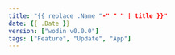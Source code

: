 ```yaml
---
title: "{{ replace .Name "-" " " | title }}"
date: {{ .Date }}
version: ["wodin v0.0.0"]
tags: ["Feature", "Update", "App"]
---
```


